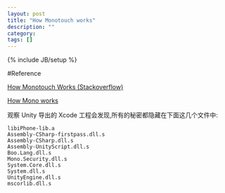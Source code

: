 ```yaml
---
layout: post
title: "How Monotouch works"
description: ""
category: 
tags: []
---
```

{% include JB/setup %}

#Reference

[How Monotouch Works (Stackoverflow)](http://stackoverflow.com/questions/1453355/how-monotouch-works)

[How Mono works](http://stackoverflow.com/a/5188580/853569)

观察 Unity 导出的 Xcode 工程会发现,所有的秘密都隐藏在下面这几个文件中:

	libiPhone-lib.a
	Assembly-CSharp-firstpass.dll.s
	Assembly-CSharp.dll.s
	Assembly-UnityScript.dll.s
	Boo.Lang.dll.s
	Mono.Security.dll.s
	System.Core.dll.s
	System.dll.s
	UnityEngine.dll.s
	mscorlib.dll.s

